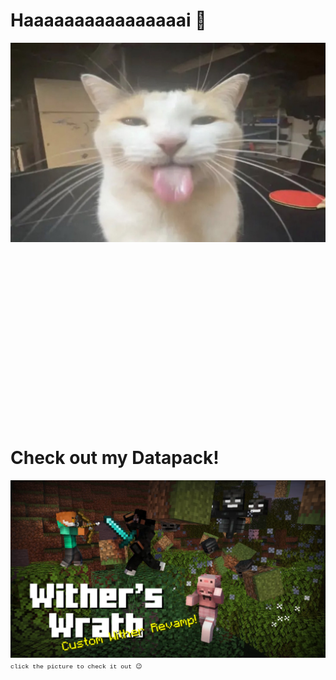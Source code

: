 <h1>Haaaaaaaaaaaaaaaai 👋</h1>

[![cat error](cat.jpg "kitty")](https://www.youtube.com/shorts/ZaDGYq6-UXc)

<br> <br> <br> <br> <br> <br> <br> <br> <br> <br> <br> <br> <br> <br> <br> <br>


<h1>Check out my Datapack!</h1>

 [![datapack error](WW.png)](https://www.planetminecraft.com/data-pack/wither-s-wrath/)
<span style="font-family: 'Courier'; font-size: 0.7em;"> click the picture to check it out 😉 <span>

